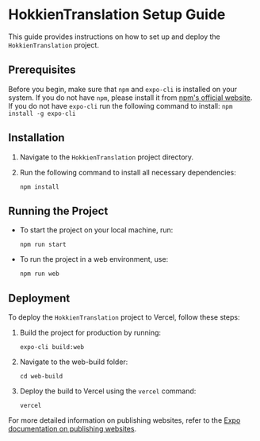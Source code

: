 # HokkienTranslation Setup Guide 

This guide provides instructions on how to set up and deploy the `HokkienTranslation` project.

## Prerequisites

Before you begin, make sure that `npm` and `expo-cli` is installed on your system. If you do not have `npm`, please install it from [npm's official website](https://www.npmjs.com/get-npm).
If you do not have `expo-cli` run the following command to install:
    ```
    npm install -g expo-cli
    ```

## Installation

1. Navigate to the `HokkienTranslation` project directory.
2. Run the following command to install all necessary dependencies:

   ```
   npm install
   ```

## Running the Project

- To start the project on your local machine, run:

  ```
  npm run start
  ```

- To run the project in a web environment, use:

  ```
  npm run web
  ```

## Deployment

To deploy the `HokkienTranslation` project to Vercel, follow these steps:

1. Build the project for production by running:

   ```
   expo-cli build:web
   ```
   
2. Navigate to the web-build folder:

   ```
   cd web-build
   ```
   
3. Deploy the build to Vercel using the `vercel` command:

   ```
   vercel
   ```

For more detailed information on publishing websites, refer to the [Expo documentation on publishing websites](https://docs.expo.dev/distribution/publishing-websites/).
